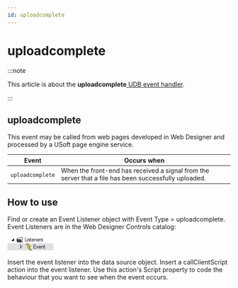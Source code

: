 ```yaml
---
id: uploadcomplete
---
```


# uploadcomplete




:::note

This article is about the **uploadcomplete**[ UDB event handler](/Web_and_app_UIs/UDB_Events).

:::

## **uploadcomplete**

This event may be called from web pages developed in Web Designer and processed by a USoft page engine service.

|**Event**|**Occurs when**|
|--------|--------|
|`uploadcomplete`|When the front-end has received a signal from the server that a file has been successfully uploaded.|



## How to use

Find or create an Event Listener object with Event Type = uploadcomplete. Event Listeners are in the Web Designer Controls catalog:

![](./assets/ff8672be-ff07-426e-ba7e-0ecf37444b63.png)

Insert the event listener into the data source object. Insert a callClientScript action into the event listener. Use this action's Script property to code the behaviour that you want to see when the event occurs.
